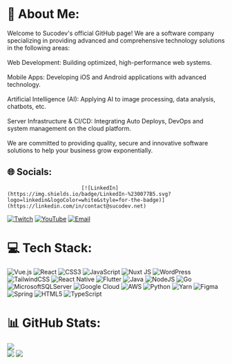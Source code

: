 # 💫 About Me:
Welcome to Sucodev's official GitHub page! We are a software company specializing in providing advanced and comprehensive technology solutions in the following areas:<br><br>Web Development: Building optimized, high-performance web systems.<br><br>Mobile Apps: Developing iOS and Android applications with advanced technology.<br><br>Artificial Intelligence (AI): Applying AI to image processing, data analysis, chatbots, etc.<br><br>Server Infrastructure & CI/CD: Integrating Auto Deploys, DevOps and system management on the cloud platform.<br><br>We are committed to providing quality, secure and innovative software solutions to help your business grow exponentially.


## 🌐 Socials:
                            [![LinkedIn](https://img.shields.io/badge/LinkedIn-%230077B5.svg?logo=linkedin&logoColor=white&style=for-the-badge)](https://linkedin.com/in/contact@sucodev.net) 

[![Twitch](https://img.shields.io/badge/Twitch-%239146FF.svg?logo=Twitch&logoColor=white&style=for-the-badge)](https://twitch.tv/contact@sucodev.net) 
[![YouTube](https://img.shields.io/badge/YouTube-%23FF0000.svg?logo=YouTube&logoColor=white&style=for-the-badge)](https://youtube.com/@contact@sucodev.net) 
[![Email](https://img.shields.io/badge/Email-D14836?logo=gmail&logoColor=white&style=for-the-badge)](mailto:contact@sucodev.net)


# 💻 Tech Stack:
![Vue.js](https://img.shields.io/badge/vue.js-%2335495e.svg?style=for-the-badge&logo=vuedotjs&logoColor=%234FC08D) ![React](https://img.shields.io/badge/react-%2320232a.svg?style=for-the-badge&logo=react&logoColor=%2361DAFB) ![CSS3](https://img.shields.io/badge/css3-%231572B6.svg?style=for-the-badge&logo=css3&logoColor=white) ![JavaScript](https://img.shields.io/badge/javascript-%23323330.svg?style=for-the-badge&logo=javascript&logoColor=%23F7DF1E) ![Nuxt JS](https://img.shields.io/badge/Nuxt-002E3B?style=for-the-badge&logo=nuxt.js&logoColor=#00DC82) ![WordPress](https://img.shields.io/badge/WordPress-%23117AC9.svg?style=for-the-badge&logo=WordPress&logoColor=white) ![TailwindCSS](https://img.shields.io/badge/tailwindcss-%2338B2AC.svg?style=for-the-badge&logo=tailwind-css&logoColor=white) ![React Native](https://img.shields.io/badge/react_native-%2320232a.svg?style=for-the-badge&logo=react&logoColor=%2361DAFB) ![Flutter](https://img.shields.io/badge/Flutter-%2302569B.svg?style=for-the-badge&logo=Flutter&logoColor=white) ![Java](https://img.shields.io/badge/java-%23ED8B00.svg?style=for-the-badge&logo=openjdk&logoColor=white) ![NodeJS](https://img.shields.io/badge/node.js-6DA55F?style=for-the-badge&logo=node.js&logoColor=white) ![Go](https://img.shields.io/badge/go-%2300ADD8.svg?style=for-the-badge&logo=go&logoColor=white) ![MicrosoftSQLServer](https://img.shields.io/badge/Microsoft%20SQL%20Server-CC2927?style=for-the-badge&logo=microsoft%20sql%20server&logoColor=white) ![Google Cloud](https://img.shields.io/badge/GoogleCloud-%234285F4.svg?style=for-the-badge&logo=google-cloud&logoColor=white) ![AWS](https://img.shields.io/badge/AWS-%23FF9900.svg?style=for-the-badge&logo=amazon-aws&logoColor=white) ![Python](https://img.shields.io/badge/python-3670A0?style=for-the-badge&logo=python&logoColor=ffdd54) ![Yarn](https://img.shields.io/badge/yarn-%232C8EBB.svg?style=for-the-badge&logo=yarn&logoColor=white) ![Figma](https://img.shields.io/badge/figma-%23F24E1E.svg?style=for-the-badge&logo=figma&logoColor=white) ![Spring](https://img.shields.io/badge/spring-%236DB33F.svg?style=for-the-badge&logo=spring&logoColor=white) ![HTML5](https://img.shields.io/badge/html5-%23E34F26.svg?style=for-the-badge&logo=html5&logoColor=white) ![TypeScript](https://img.shields.io/badge/typescript-%23007ACC.svg?style=for-the-badge&logo=typescript&logoColor=white)
# 📊 GitHub Stats:
  ![](https://github-readme-stats.vercel.app/api/top-langs/?username=sucodevVN&theme=dark&hide_border=true&include_all_commits=false&count_private=false&layout=compact)
</br>
![](https://github-readme-streak-stats.herokuapp.com/?user=sucodevVN&theme=dark&hide_border=true)
![](https://github-readme-stats.vercel.app/api?username=sucodevVN&theme=dark&hide_border=true&include_all_commits=false&count_private=false)




<!-- Proudly created with GPRM ( https://gprm.itsvg.in ) -->
